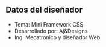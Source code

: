 ## Datos del diseñador

- Tema: Mini Framework CSS
- Desarrollado por: Aj&Designs
- Ing. Mecatronico y diseñador Web
